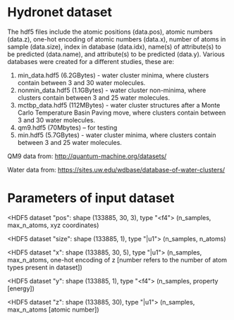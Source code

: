 # Hydronet dataset

The hdf5 files include the atomic positions (data.pos), atomic numbers (data.z), one-hot encoding of atomic numbers (data.x), number of atoms in sample (data.size), index in database (data.idx), name(s) of attribute(s) to be predicted (data.name), and attribute(s) to be predicted (data.y). Various databases were created for a different studies, these are: 
1. min_data.hdf5 (6.2GBytes) - water cluster minima, where clusters contain between 3 and 30 water molecules. 
2. nonmin_data.hdf5 (1.1GBytes) - water cluster non-minima, where clusters contain between 3 and 25 water molecules. 
3. mctbp_data.hdf5 (112MBytes) - water cluster structures after a Monte Carlo Temperature Basin Paving move, where clusters contain between 3 and 30 water molecules. 
4. qm9.hdf5 (70Mbytes) – for testing
5. min.hdf5 (5.7GBytes) - water cluster minima, where clusters contain between 3 and 25 water molecules.

QM9 data from: http://quantum-machine.org/datasets/ 

Water data from: https://sites.uw.edu/wdbase/database-of-water-clusters/

# Parameters of input dataset

<HDF5 dataset "pos": shape (133885, 30, 3), type "<f4">  (n_samples, max_n_atoms, xyz coordinates)

<HDF5 dataset "size": shape (133885, 1), type "|u1"> (n_samples, n_atoms)

<HDF5 dataset "x": shape (133885, 30, 5), type "|u1"> (n_samples, max_n_atoms, one-hot encoding of z [number refers to the number of atom types present in dataset])

<HDF5 dataset "y": shape (133885, 1), type "<f4"> (n_samples, property [energy])

<HDF5 dataset "z": shape (133885, 30), type "|u1"> (n_samples, max_n_atoms [atomic number])

<!--
The hdf5 files include the atomic positions (data.pos), atomic numbers (data.z), one-hot encoding of atomic numbers (data.x), number of atoms in sample (data.size), index in database (data.idx), name(s) of attribute(s) to be predicted (data.name), and attribute(s) to be predicted (data.y). Various databases were created for a different studies, these are: 
1. min_data.hdf5 (6.2GBytes) - water cluster minima, where clusters contain between 3 and 30 water molecules. 
2. nonmin_data.hdf5 (1.1GBytes) - water cluster non-minima, where clusters contain between 3 and 25 water molecules. 
3. mctbp_data.hdf5 (112MBytes) - water cluster structures after a Monte Carlo Temperature Basin Paving move, where clusters contain between 3 and 30 water molecules. 
4. qm9.hdf5 (70Mbytes) – for testing
5. min.hdf5 (5.7GBytes) - water cluster minima, where clusters contain between 3 and 25 water molecules.

QM9 data from: http://quantum-machine.org/datasets/ 

Water data from: https://sites.uw.edu/wdbase/database-of-water-clusters/

# Parameters of input dataset

<HDF5 dataset "pos": shape (133885, 30, 3), type "<f4">  (n_samples, max_n_atoms, xyz coordinates)

<HDF5 dataset "size": shape (133885, 1), type "|u1"> (n_samples, n_atoms)

<HDF5 dataset "x": shape (133885, 30, 5), type "|u1"> (n_samples, max_n_atoms, one-hot encoding of z [number refers to the number of atom types present in dataset])

<HDF5 dataset "y": shape (133885, 1), type "<f4"> (n_samples, property [energy])

<HDF5 dataset "z": shape (133885, 30), type "|u1"> (n_samples, max_n_atoms [atomic number])




-->